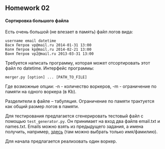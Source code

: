 ## Homework 02

#### Сортировка большого файла

Есть очень большой (не влезает в память) файл логов вида:
```
username email datetime
Вася Петров vp@mail.ru 2014-01-31 13:00
Коля Петров kp@mail.ru 2014-02-21 13:00
Ваня Петров vp2@mail.ru 2013-03-31 13:00
```

Требуется написать программу, которая может отсортировать этот файл по datetime.
Интерфейс программы:
```
merger.py [option] ... [PATH_TO_FILE]
```
Где возможные опции:
-n - количество воркеров,
-m - ограничение по памяти на одного воркера (в Kb).

Разделители в файле – табуляция. Ограничение по памяти трактуется
как общий размер логов в памяти.

Для тестирования предлагается сгенерировать тестовый файл с помощью ```test_generator.py```.
Он принимает на вход два файлв email.txt и names.txt. Emails можно взять из предыдущего задания, 
а имена получить, например, [здесь](http://freegenerator.ru/fio) (там можно выбрать только имя/фамилию).

Для начала предлагается реализовать один воркер.
